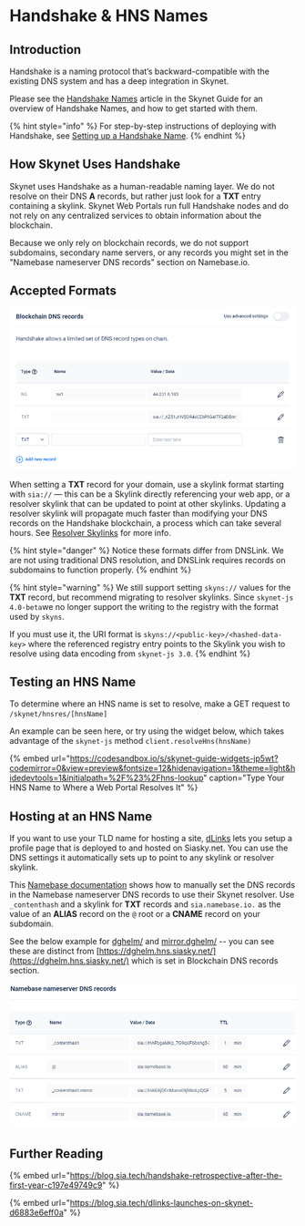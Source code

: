 # Handshake & HNS Names

## Introduction

Handshake is a naming protocol that’s backward-compatible with the existing DNS system and has a deep integration in Skynet.

Please see the [Handshake Names](https://support.siasky.net/key-concepts/handshake-names) article in the Skynet Guide for an overview of Handshake Names, and how to get started with them.

{% hint style="info" %}
For step-by-step instructions of deploying with Handshake, see [Setting up a Handshake Name](../developer-guides/setting-up-a-handshake-name.md).
{% endhint %}

## How Skynet Uses Handshake

Skynet uses Handshake as a human-readable naming layer. We do not resolve on their DNS **A** records, but rather just look for a **TXT** entry containing a skylink. Skynet Web Portals run full Handshake nodes and do not rely on any centralized services to obtain information about the blockchain.

Because we only rely on blockchain records, we do not support subdomains, secondary name servers, or any records you might set in the "Namebase nameserver DNS records" section on Namebase.io.

## Accepted Formats

![Handshake DNS Using a Skylink](../.gitbook/assets/image%20%289%29.png)

When setting a **TXT** record for your domain, use a skylink format starting with `sia://` — this can be a Skylink directly referencing your web app, or a resolver skylink that can be updated to point at other skylinks. Updating a resolver skylink will propagate much faster than modifying your DNS records on the Handshake blockchain, a process which can take several hours. See [Resolver Skylinks]() for more info.

{% hint style="danger" %}
Notice these formats differ from DNSLink. We are not using traditional DNS resolution, and DNSLink requires records on subdomains to function properly.
{% endhint %}

{% hint style="warning" %}
We still support setting `skyns://` values for the **TXT** record, but recommend migrating to resolver skylinks. Since `skynet-js 4.0-beta`we no longer support the writing to the registry with the format used by `skyns`.

If you must use it, the URI format is `skyns://<public-key>/<hashed-data-key>` where the referenced registry entry points to the Skylink you wish to resolve using data encoding from `skynet-js 3.0`.
{% endhint %}

## Testing an HNS Name

To determine where an HNS name is set to resolve, make a GET request to `/skynet/hnsres/[hnsName]`

An example can be seen here, or try using the widget below, which takes advantage of the `skynet-js` method `client.resolveHns(hnsName)`

{% embed url="https://codesandbox.io/s/skynet-guide-widgets-jp5wt?codemirror=0&view=preview&fontsize=12&hidenavigation=1&theme=light&hidedevtools=1&initialpath=%2F%23%2Fhns-lookup" caption="Type Your HNS Name to Where a Web Portal Resolves It" %}

## Hosting at an HNS Name

If you want to use your TLD name for hosting a site, [dLinks](https://www.namebase.io/dlinks) lets you setup a profile page that is deployed to and hosted on Siasky.net. You can use the DNS settings it automatically sets up to point to any skylink or resolver skylink.

This [Namebase documentation](https://docs.namebase.io/guides-1/namebase-record-assistant#example-skylink-on-bare-tld) shows how to manually set the DNS records in the Namebase nameserver DNS records to use their Skynet resolver. Use `_contenthash` and a skylink for **TXT** records and `sia.namebase.io.` as the value of an **ALIAS** record on the `@` root or a **CNAME** record on your subdomain.

See the below example for [dghelm/](http://dghelm.hns.to/) and [mirror.dghelm/](http://mirror.dghelm.hns.to/) -- you can see these are distinct from [https://dghelm.hns.siasky.net/](https://dghelm.hns.siasky.net/) which is set in Blockchain DNS records section.

![A TLD and SLD each using Skynet-hosted Sites](../.gitbook/assets/image%20%285%29.png)

## Further Reading

{% embed url="https://blog.sia.tech/handshake-retrospective-after-the-first-year-c197e49749c9" %}

{% embed url="https://blog.sia.tech/dlinks-launches-on-skynet-d6883e6eff0a" %}

